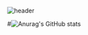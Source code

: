 ![header](https://capsule-render.vercel.app/api?type=waving&color=auto&height=300&section=header&text=반갑습니다!%20&fontSize=90)

#![Anurag's GitHub stats](https://github-readme-stats.vercel.app/api?username=rexRUBY&show_icons=true&theme=radical)
